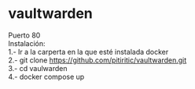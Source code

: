# vaultwarden
Puerto 80  
Instalación:  
1.- Ir a la carperta en la que esté instalada docker  
2.- git clone https://github.com/pitiritic/vaultwarden.git  
3.- cd vaulwarden    
4.- docker compose up  
